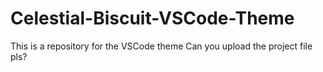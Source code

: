 # Celestial-Biscuit-VSCode-Theme
This is a repository for the VSCode theme
Can you upload the project file pls?
